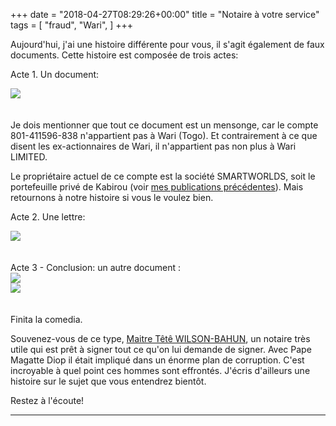 +++
date = "2018-04-27T08:29:26+00:00"
title = "Notaire à votre service"
tags = [
    "fraud",
    "Wari",
]
+++


Aujourd'hui, j'ai une histoire différente pour vous, il s'agit également de faux documents. Cette histoire est composée de trois actes:

<!--more-->

Acte 1. Un document:
<div class="container" style="width:auto">
  <a target="blank" href="https://res.cloudinary.com/vincentstradic/image/upload/v1524497439/postnine/post_nine_pic_1.jpg">
    <img src="https://res.cloudinary.com/vincentstradic/image/upload/v1524497439/postnine/post_nine_pic_1.jpg" style="max-width:100%">
  </a>
</div>
<br></br>
Je dois mentionner que tout ce document est un mensonge, car le compte 801-411596-838 n'appartient pas à Wari (Togo). Et contrairement à ce que disent les ex-actionnaires de Wari, il n'appartient pas non plus à Wari LIMITED.

Le propriétaire actuel de ce compte est la société SMARTWORLDS, soit le portefeuille privé de Kabirou (voir [mes publications précédentes](http://warileaks.com/fr/tags/smartworlds/)). Mais retournons à notre histoire si vous le voulez bien.

Acte 2. Une lettre:
<div class="container" style="width:auto">
  <a target="blank" href="https://res.cloudinary.com/vincentstradic/image/upload/v1524497952/postnine/post_nine_pic_2.jpg">
    <img src="https://res.cloudinary.com/vincentstradic/image/upload/v1524497952/postnine/post_nine_pic_2.jpg" style="max-width:100%">
  </a>
</div>
<br></br>
Acte 3 - Conclusion: un autre document :
<div class="container" style="width:auto">
  <a target="blank" href="https://res.cloudinary.com/vincentstradic/image/upload/v1524497438/postnine/post_nine_pic_3.jpg">
    <img src="https://res.cloudinary.com/vincentstradic/image/upload/v1524497438/postnine/post_nine_pic_3.jpg" style="max-width:100%">
  </a>
</div>
<div class="container" style="width:auto">
  <a target="blank" href="https://res.cloudinary.com/vincentstradic/image/upload/v1524497438/postnine/post_nine_pic_4.jpg">
    <img src="https://res.cloudinary.com/vincentstradic/image/upload/v1524497438/postnine/post_nine_pic_4.jpg" style="max-width:100%">
  </a>
</div>
<br></br>
Finita la comedia.

Souvenez-vous de ce type, [Maitre Têtê WILSON-BAHUN](mailto:tetewils3@gmail.com), un notaire très utile qui est prêt à signer tout ce qu'on lui demande de signer. Avec Pape Magatte Diop il était impliqué dans un énorme plan de corruption. C'est incroyable à quel point ces hommes sont effrontés. J'écris d'ailleurs une histoire sur le sujet que vous entendrez bientôt.

Restez à l'écoute!

<hr>
